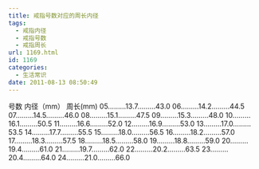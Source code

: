 ```yaml
---
title: 戒指号数对应的周长内径
tags:
  - 戒指内径
  - 戒指号数
  - 戒指周长
url: 1169.html
id: 1169
categories:
  - 生活常识
date: 2011-08-13 08:50:49
---
```


号数 内径（mm） 周长(mm) 
05………13.7………43.0 
06………14.2………44.5 
07………14.5………46.0 
08………15.1………47.5 
09………15.3………48.0 
10………16.1………50.5 
11………16.6………52.0 
12………16.9………53.0 
13………17.0………53.5 
14………17.7………55.5 
15………18.0………56.5 
16………18.2………57.0 
17………18.3………57.5 
18………18.5………58.0 
19………18.8………59.0 
20………19.4………61.0 
21………19.7………62.0 
22………20.2………63.5 
23………20.4………64.0 
24………21.0………66.0